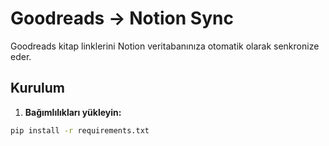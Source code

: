 # Goodreads → Notion Sync

Goodreads kitap linklerini Notion veritabanınıza otomatik olarak senkronize eder.

## Kurulum

1. **Bağımlılıkları yükleyin:**
```bash
pip install -r requirements.txt

